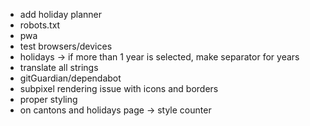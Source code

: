 - add holiday planner
- robots.txt
- pwa
- test browsers/devices
- holidays -> if more than 1 year is selected, make separator for years
- translate all strings
- gitGuardian/dependabot
- subpixel rendering issue with icons and borders
- proper styling
- on cantons and holidays page -> style counter

